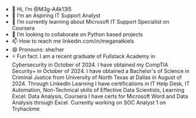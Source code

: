- 👋 Hi, I’m @M3g-A4k13l5
- 👀 I’m an Aspiring IT Support Analyst 
- 🌱 I’m currently learning about Microsoft IT Support Specialist on Coursera
- 💞️ I’m looking to collaborate on Python based projects
- 📫 How to reach me linkedin.com/in/meganatkiels
- 😄 Pronouns: she/her
- ⚡ Fun fact: I am a recent graduate of Fullstack Academy in Cybersecurity in October of 2024. I have obtained my CompTIA Security+ in October of 2024. I have obtained a Bachelor's of Science in Criminal Justice from University of North Texas at Dallas in August of 2024. Through LinkedIn Learning I have certifications in IT Help Desk, IT Automation, Non-Technical skills of Effective Data Scientists, Learning Excel: Data Analysis, Coursera I have certs for Microsoft Word and Data Analysis through Excel. Currently working on SOC Analyst 1 on Tryhackme

<!---
M3g-A4k13l5/M3g-A4k13l5 is a ✨ special ✨ repository because its `README.md` (this file) appears on your GitHub profile.
You can click the Preview link to take a look at your changes.
--->

